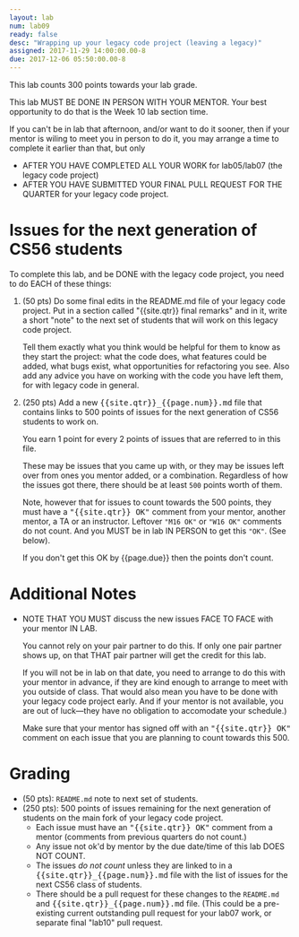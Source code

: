 ```yaml
---
layout: lab
num: lab09
ready: false
desc: "Wrapping up your legacy code project (leaving a legacy)"
assigned: 2017-11-29 14:00:00.00-8
due: 2017-12-06 05:50:00.00-8
---
```


This lab counts 300 points towards your lab grade.

This lab MUST BE DONE IN PERSON WITH YOUR MENTOR.   Your best opportunity to do that is the Week 10 lab section time.

If you can't be in lab that afternoon, and/or want to do it sooner, then if your mentor is wiling to meet you
in person to do it, you may arrange a time to complete it earlier than that, but only 
* AFTER YOU HAVE COMPLETED ALL YOUR WORK for lab05/lab07 (the legacy code project) 
* AFTER YOU HAVE SUBMITTED YOUR FINAL PULL REQUEST FOR THE QUARTER for your legacy code project.

# Issues for the next generation of CS56 students 

To complete this lab, and be DONE with the legacy code project, you need to do EACH of these things:

1.  (50 pts) Do some final edits in the README.md file of your legacy code
    project.  Put in a section called "{{site.qtr}} final remarks" and in
    it, write a short "note" to the next set of students that will work on
    this legacy code project.

    Tell them exactly what you think would be helpful for them to know
    as they start the project: what the code does, what features could
    be added, what bugs exist, what opportunities for refactoring you
    see.   Also add any advice you have on working with the code you have
    left them, for with legacy code in general.
    
2.  (250 pts) Add a new <tt>{{site.qtr}}_{{page.num}}.md</tt> file that contains
    links to 500  points of issues for the next generation of CS56 students to work on.
    
    You earn 1 point for every 2 points of issues that are referred to in this file.
    
    These may be issues that you came up with, or they may be issues
    left over from ones you mentor added, or a combination.   Regardless
    of how the issues got there, there should be at least `500` points
    worth of them.

    Note, however that for issues to count towards the 500 points,
    they must have a <tt>"{{site.qtr}} OK"</tt>  comment from your mentor, another mentor,
    a TA or an instructor.  Leftover `"M16 OK"` or `"W16 OK"` comments do not count.
    And you MUST be in lab IN PERSON to get this `"OK"`. (See below).
    
    If you don't get this OK by {{page.due}} then
    the points don't count.
    
# Additional Notes    
    
*    NOTE THAT YOU MUST discuss the new issues FACE TO FACE with your mentor IN LAB.  

     You
     cannot rely on your pair partner to do this.  If only one pair partner
     shows up, on that THAT pair partner will get the credit for this
     lab.

     If you will not be in
     lab on that date, you need to arrange to do this with your mentor
     in advance, if they are kind enough to arrange to meet with you
     outside of class.
     That would also mean you have to be done with your legacy code
     project early.      And if your mentor is not available, you are
     out of luck&mdash;they have no obligation to accomodate your
     schedule.)

     Make sure that your mentor has signed off with an <tt>"{{site.qtr}} OK"</tt> comment
     on each issue that you are planning to count towards this 500.
     
# Grading

* (50 pts): `README.md` note to next set of students.  
* (250 pts): 500 points of issues remaining for the next generation of students on the main fork of your legacy code project.
    * Each issue must have an <tt>"{{site.qtr}} OK"</tt> comment from a mentor (comments from previous quarters do not count.)
    * Any issue not ok'd by mentor by the due date/time of this lab DOES NOT COUNT.
    * The issues *do not count* unless they are linked to in a <tt>{{site.qtr}}_{{page.num}}.md</tt> file with the list of issues for the next CS56 class of students.
    *  There should be a pull request for these changes to the `README.md` and <tt>{{site.qtr}}_{{page.num}}.md</tt> file. (This could be a pre-existing current outstanding pull request for your lab07 work, or separate final "lab10" pull request.
